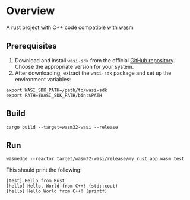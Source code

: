 # Overview

A rust project with C++ code compatible with wasm

## Prerequisites 


1. Download and install `wasi-sdk` from the official [GitHub repository](https://github.com/WebAssembly/wasi-sdk/releases). Choose the appropriate version for your system.
2. After downloading, extract the `wasi-sdk` package and set up the environment variables:
```
export WASI_SDK_PATH=/path/to/wasi-sdk
export PATH=$WASI_SDK_PATH/bin:$PATH
```

## Build

```
cargo build --target=wasm32-wasi --release
```

## Run 

```
wasmedge --reactor target/wasm32-wasi/release/my_rust_app.wasm test
```

This should print the following:

```
[test] Hello from Rust
[hello] Hello, World from C++! (std::cout)
[hello] Hello World from C++! (printf)
```
